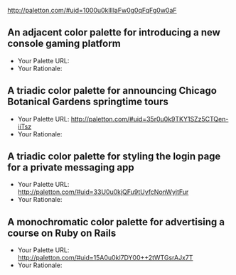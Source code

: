 http://paletton.com/#uid=1000u0kllllaFw0g0qFqFg0w0aF
## An adjacent color palette for introducing a new console gaming platform

- Your Palette URL: 
- Your Rationale:

## A triadic color palette for announcing Chicago Botanical Gardens springtime tours

- Your Palette URL: http://paletton.com/#uid=35r0u0k9TKY1SZz5CTQen-iiTsz
- Your Rationale:

## A triadic color palette for styling the login page for a private messaging app

- Your Palette URL: http://paletton.com/#uid=33U0u0kjQFu9tUyfcNonWyitFur
- Your Rationale:

## A monochromatic color palette for advertising a course on Ruby on Rails

- Your Palette URL: http://paletton.com/#uid=15A0u0kl7DY00++2tWTGsrAJx7T
- Your Rationale:
